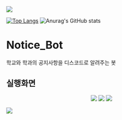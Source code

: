 
<img src="https://capsule-render.vercel.app/api?type=waving&color=54aeff&height=150&section=header" />


[![Top Langs](https://github-readme-stats.vercel.app/api/top-langs/?username=taeksin)](https://github.com/anuraghazra/github-readme-stats)
![Anurag's GitHub stats](https://github-readme-stats.vercel.app/api?username=taeksin&show_icons=true&theme=radical)

# Notice_Bot
  학교와 학과의 공지사항을 디스코드로 알려주는 봇

## 실행화면
<p align="center">
  <img src="https://github.com/taeksin/Notice_bot/assets/90402009/cc3c578c-bc2a-48aa-8447-c221306d91e5" />
  <img src="https://github.com/taeksin/Notice_bot/assets/90402009/3c8d1a8f-b4c2-4cfc-afdf-40f034dd4724" />
  <img src="https://github.com/taeksin/Notice_bot/assets/90402009/d164dcd5-15db-4cf7-b140-78bac3516e37" />
</p>







<img src="https://capsule-render.vercel.app/api?type=waving&color=54aeff&height=150&section=footer" />
